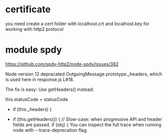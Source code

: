 # certificate

you need create a cert folder with  localhost.crt and localhost.key
for working with http2 protocol

# module spdy
https://github.com/spdy-http2/node-spdy/issues/382

Node version 12 depracated OutgoingMessage.prototype._headers, which is used here in response.js L#18.

The fix is easy: Use getHeaders() instead:

  this.statusCode = statusCode

-   if (this._headers) {
+   if (this.getHeaders()) {
    // Slow-case: when progressive API and header fields are passed.
    if (obj) {
You can inspect the full trace when running node with --trace-deprecation flag.